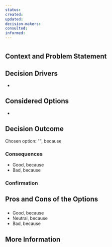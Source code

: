 ```yaml
---
status:
created:
updated:
decision-makers:
consulted:
informed:
---
```


# <!-- short title, representative of solved problem and found solution -->

## Context and Problem Statement



## Decision Drivers

* <!-- decision driver -->

## Considered Options

* <!-- option -->

## Decision Outcome

Chosen option: "", because

### Consequences

* Good, because
* Bad, because

### Confirmation



## Pros and Cons of the Options

### <!-- title of option -->

* Good, because
* Neutral, because
* Bad, because

## More Information
